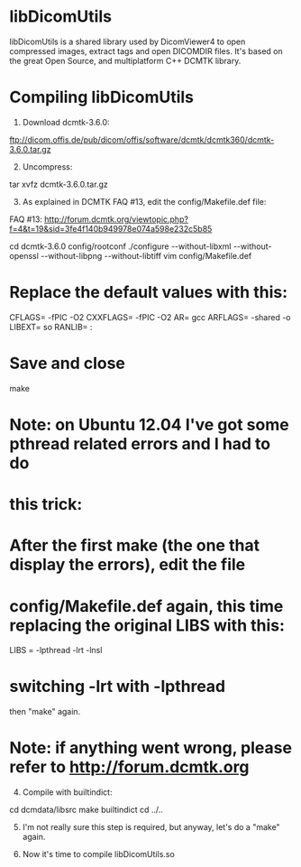 libDicomUtils
=============

libDicomUtils is a shared library used by DicomViewer4 to open compressed
images, extract tags and open DICOMDIR files. It's based on the great Open
Source, and multiplatform C++ DCMTK library.

Compiling libDicomUtils
=======================

1) Download dcmtk-3.6.0:

ftp://dicom.offis.de/pub/dicom/offis/software/dcmtk/dcmtk360/dcmtk-3.6.0.tar.gz

2) Uncompress:

tar xvfz dcmtk-3.6.0.tar.gz

3) As explained in DCMTK FAQ #13, edit the config/Makefile.def file:

FAQ #13: http://forum.dcmtk.org/viewtopic.php?f=4&t=19&sid=3fe4f140b949978e074a598e232c5b85

cd dcmtk-3.6.0
config/rootconf
./configure --without-libxml --without-openssl --without-libpng --without-libtiff
vim config/Makefile.def 

# Replace the default values with this:

CFLAGS= -fPIC -O2
CXXFLAGS= -fPIC -O2
AR= gcc
ARFLAGS= -shared -o
LIBEXT= so
RANLIB= :

# Save and close

make

# Note: on Ubuntu 12.04 I've got some pthread related errors and I had to do
# this trick:
# After the first make (the one that display the errors), edit the file
# config/Makefile.def again, this time replacing the original LIBS with this:

LIBS = -lpthread -lrt -lnsl 

# switching -lrt with -lpthread

then "make" again.

# Note: if anything went wrong, please refer to http://forum.dcmtk.org

4) Compile with builtindict:

cd dcmdata/libsrc
make builtindict
cd ../..

5) I'm not really sure this step is required, but anyway, let's
do a "make" again.

6) Now it's time to compile libDicomUtils.so
